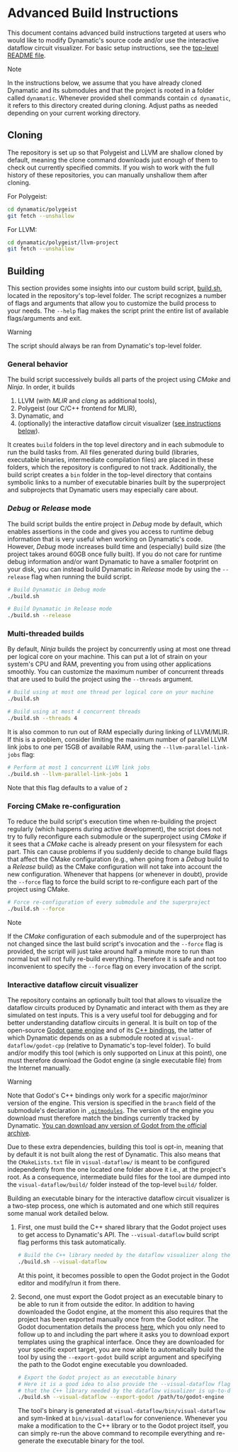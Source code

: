 # Advanced Build Instructions

This document contains advanced build instructions targeted at users who would like to modify Dynamatic's source code and/or use the interactive dataflow circuit visualizer. For basic setup instructions, see the [top-level README file](../README.md#building-the-project).

> [!NOTE]
> In the instructions below, we assume that you have already cloned Dynamatic and its submodules and that the project is rooted in a folder called `dynamatic`. Whenever provided shell commands contain `cd dynamatic`, it refers to this directory created during cloning. Adjust paths as needed depending on your current working directory.  

## Cloning

The repository is set up so that Polygeist and LLVM are shallow cloned by default, meaning the clone command downloads just enough of them to check out currently specified commits. If you wish to work with the full history of these repositories, you can manually unshallow them after cloning.

For Polygeist:

```sh
cd dynamatic/polygeist
git fetch --unshallow
```

For LLVM:

```sh
cd dynamatic/polygeist/llvm-project
git fetch --unshallow
```

## Building

This section provides some insights into our custom build script, [build.sh](../build.sh), located in the repository's top-level folder. The script recognizes a number of flags and arguments that allow you to customize the build process to your needs. The `--help` flag makes the script print the entire list of available flags/arguments and exit.

> [!WARNING]
> The script should always be ran from Dynamatic's top-level folder.

### General behavior

The build script successively builds all parts of the project using *CMake* and *Ninja*. In order, it builds

1. LLVM (with *MLIR* and *clang* as additional tools),
2. Polygeist (our C/C++ frontend for MLIR),
3. Dynamatic, and
4. (optionally) the interactive dataflow circuit visualizer ([see instructions below](#interactive-dataflow-circuit-visualizer)).

It creates `build` folders in the top level directory and in each submodule to run the build tasks from. All files generated during build (libraries, executable binaries, intermediate compilation files) are placed in these folders, which the repository is configured to not track. Additionally, the build script creates a `bin` folder in the top-level directory that contains symbolic links to a number of executable binaries built by the superproject and subprojects that Dynamatic users may especially care about.

### *Debug* or *Release* mode

The build script builds the entire project in *Debug* mode by default, which enables assertions in the code and gives you access to runtime debug information that is very useful when working on Dynamatic's code. However, *Debug* mode increases build time and (especially) build size (the project takes around 60GB once fully built). If you do not care for runtime debug information and/or want Dynamatic to have a smaller footprint on your disk, you can instead build Dynamatic in *Release* mode by using the `--release` flag when running the build script.

```sh
# Build Dynamatic in Debug mode
./build.sh
```

```sh
# Build Dynamatic in Release mode
./build.sh --release
```

### Multi-threaded builds

By default, *Ninja* builds the project by concurrently using at most one thread per logical core on your machine. This can put a lot of strain on your system's CPU and RAM, preventing you from using other applications smoothly. You can customize the maximum number of concurrent threads that are used to build the project using the `--threads` argument.

```sh
# Build using at most one thread per logical core on your machine
./build.sh
```

```sh
# Build using at most 4 concurrent threads
./build.sh --threads 4
```

It is also common to run out of RAM especially during linking of LLVM/MLIR. If this is a problem, consider limiting the maximum number of parallel LLVM link jobs to one per 15GB of available RAM, using the `--llvm-parallel-link-jobs` flag:
```sh
# Perform at most 1 concurrent LLVM link jobs
./build.sh --llvm-parallel-link-jobs 1
```

Note that this flag defaults to a value of `2`

### Forcing CMake re-configuration

To reduce the build script's execution time when re-building the project regularly (which happens during active development), the script does not try to fully reconfigure each submodule or the superproject using *CMake* if it sees that a *CMake* cache is already present on your filesystem for each part. This can cause problems if you suddenly decide to change build flags that affect the CMake configuration (e.g., when going from a *Debug* build to a *Release* build) as the CMake configuration will not take into account the new configuration. Whenever that happens (or whenever in doubt), provide the `--force` flag to force the build script to re-configure each part of the project using CMake.

```sh
# Force re-configuration of every submodule and the superproject
./build.sh --force
```

> [!NOTE]
> If the *CMake* configuration of each submodule and of the superproject has not changed since the last build script's invocation and the `--force` flag is provided, the script will just take around half a minute more to run than normal but will not fully re-build everything. Therefore it is safe and not too inconvenient to specify the `--force` flag on every invocation of the script.

### Interactive dataflow circuit visualizer

The repository contains an optionally built tool that allows to visualize the dataflow circuits produced by Dynamatic and interact with them as they are simulated on test inputs. This is a very useful tool for debugging and for better understanding dataflow circuits in general. It is built on top of the open-source [Godot game engine](https://godotengine.org/) and of its [C++ bindings](https://github.com/godotengine/godot-cpp), the latter of which Dynamatic depends on as a submodule rooted at `visual-dataflow/godot-cpp` (relative to Dynamatic's top-level folder). To build and/or modify this tool (which is only supported on Linux at this point), one must therefore download the Godot engine (a single executable file) from the Internet manually.

> [!WARNING]
> Note that Godot's C++ bindings only work for a specific major/minor version of the engine. This version is specified in the `branch` field of the submodule's declaration in [`.gitmodules`](../.gitmodules). The version of the engine you download must therefore match the bindings currently tracked by Dynamatic. [You can download any version of Godot from the official archive](https://godotengine.org/download/archive/).

Due to these extra dependencies, building this tool is opt-in, meaning that by default it is not built along the rest of Dynamatic. This also means that the `CMakeLists.txt` file in `visual-dataflow/` is meant to be configured independently from the one located one folder above it i.e., at the project's root. As a consequence, intermediate build files for the tool are dumped into the `visual-dataflow/build/` folder instead of the top-level `build/` folder.  

Building an executable binary for the interactive dataflow circuit visualizer is a two-step process, one which is automated and one which still requires some manual work detailed below.

1. First, one must build the C++ shared library that the Godot project uses to get access to Dynamatic's API. The `--visual-dataflow` build script flag performs this task automatically.
  
    ```sh
    # Build the C++ library needed by the dataflow visualizer along the rest of Dynamatic 
    ./build.sh --visual-dataflow
    ```

    At this point, it becomes possible to open the Godot project in the Godot editor and modify/run it from there.

2. Second, one must export the Godot project as an executable binary to be able to run it from outside the editor. In addition to having downloaded the Godot engine, at the moment this also requires that the project has been exported manually once from the Godot editor. The Godot documentation details the process [here](https://docs.godotengine.org/en/stable/tutorials/export/exporting_projects.html#export-menu), which you only need to follow up to and including the part where it asks you to download export templates using the graphical interface. Once they are downloaded for your specific export target, you are now able to automatically build the tool by using the `--export-godot` build script argument and specifying the path to the Godot engine executable you downloaded.

    ```sh
    # Export the Godot project as an executable binary
    # Here it is a good idea to also provide the --visual-dataflow flag to ensure
    # that the C++ library needed by the dataflow visualizer is up-to-date 
    ./build.sh --visual-dataflow --export-godot /path/to/godot-engine
    ```

    The tool's binary is generated at `visual-dataflow/bin/visual-dataflow` and sym-linked at `bin/visual-dataflow` for convenience. Whenever you make a modification to the C++ library or to the Godot project itself, you can simply re-run the above command to recompile everything and re-generate the executable binary for the tool.
